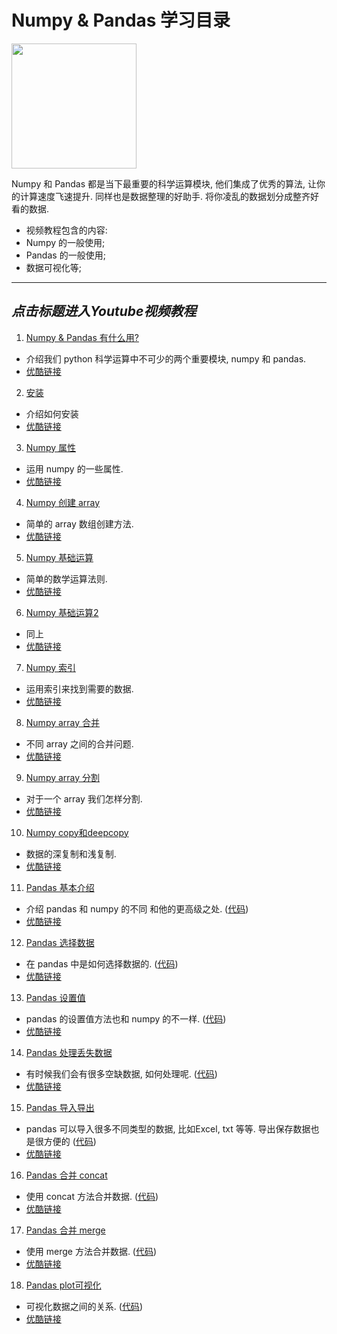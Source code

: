 
# Numpy & Pandas 学习目录
<img src='https://github.com/MorvanZhou/tutorials/blob/master/numpy&pandas/cover%20page.jpg?raw=true' height=200>


Numpy 和 Pandas 都是当下最重要的科学运算模块, 他们集成了优秀的算法, 让你的计算速度飞速提升. 同样也是数据整理的好助手. 将你凌乱的数据划分成整齐好看的数据.

* 视频教程包含的内容:
 * Numpy 的一般使用;
 * Pandas 的一般使用;
 * 数据可视化等;
 
 
---
## *点击标题进入Youtube视频教程*

1. [Numpy & Pandas 有什么用?](https://www.youtube.com/watch?v=To3YL92HZyc&list=PLXO45tsB95cKKyC45gatc8wEc3Ue7BlI4&index=1)
  * 介绍我们 python 科学运算中不可少的两个重要模块, numpy 和 pandas.
  * [优酷链接](http://v.youku.com/v_show/id_XMTU4NjM3MTc4MA==.html?f=27329155&o=1)


2. [安装](https://www.youtube.com/watch?v=JauGYB-Bzuw&list=PLXO45tsB95cKKyC45gatc8wEc3Ue7BlI4&index=2)
  * 介绍如何安装
  * [优酷链接](http://v.youku.com/v_show/id_XMTU4NjM5NzgyNA==.html?f=27329155&o=1)


3. [Numpy 属性](https://www.youtube.com/watch?v=mf7ktBLwaJs&list=PLXO45tsB95cKKyC45gatc8wEc3Ue7BlI4&index=3)
  * 运用 numpy 的一些属性.
  * [优酷链接](http://v.youku.com/v_show/id_XMTU4NjU0MzE4NA==.html?f=27329155&o=1)


4. [Numpy 创建 array](https://www.youtube.com/watch?v=2TkMujKoDPI&list=PLXO45tsB95cKKyC45gatc8wEc3Ue7BlI4&index=4)
  * 简单的 array 数组创建方法.
  * [优酷链接](http://v.youku.com/v_show/id_XMTU4NzUzNDE0MA==.html?f=27329155&o=1)


5. [Numpy 基础运算](https://www.youtube.com/watch?v=4QgQaNtuZLA&list=PLXO45tsB95cKKyC45gatc8wEc3Ue7BlI4&index=5)
  * 简单的数学运算法则.
  * [优酷链接](http://v.youku.com/v_show/id_XMTU4ODI0OTQ1Ng==.html?f=27329155&o=1)


6. [Numpy 基础运算2](https://www.youtube.com/watch?v=T9es_lniLl0&list=PLXO45tsB95cKKyC45gatc8wEc3Ue7BlI4&index=6)
  * 同上
  * [优酷链接](http://v.youku.com/v_show/id_XMTU4ODY1NDQwNA==.html?f=27329155&o=1)


7. [Numpy 索引](https://www.youtube.com/watch?v=82Tva71Lm1E&list=PLXO45tsB95cKKyC45gatc8wEc3Ue7BlI4&index=7)
  * 运用索引来找到需要的数据.
  * [优酷链接](http://v.youku.com/v_show/id_XMTU4ODY3NTE2OA==.html?f=27329155&o=1)


8. [Numpy array 合并](https://www.youtube.com/watch?v=ttSUtDTjDyI&list=PLXO45tsB95cKKyC45gatc8wEc3Ue7BlI4&index=8)
  * 不同 array 之间的合并问题.
  * [优酷链接](http://v.youku.com/v_show/id_XMTU4ODcwNjI1Ng==.html?f=27329155&o=1)


9. [Numpy array 分割](https://www.youtube.com/watch?v=o1j-biEc1Pc&list=PLXO45tsB95cKKyC45gatc8wEc3Ue7BlI4&index=9)
  * 对于一个 array 我们怎样分割.
  * [优酷链接](http://v.youku.com/v_show/id_XMTU4ODcyODMwMA==.html?f=27329155&o=1)


10. [Numpy copy和deepcopy](https://www.youtube.com/watch?v=lXmiDyktnCA&list=PLXO45tsB95cKKyC45gatc8wEc3Ue7BlI4&index=10)
  * 数据的深复制和浅复制.
  * [优酷链接](http://v.youku.com/v_show/id_XMTU4ODc2ODUwOA==.html?f=27329155&o=1)


11. [Pandas 基本介绍](https://www.youtube.com/watch?v=R6oAP8A2lNQ&list=PLXO45tsB95cKKyC45gatc8wEc3Ue7BlI4&index=11)
  * 介绍 pandas 和 numpy 的不同 和他的更高级之处. ([代码](https://github.com/MorvanZhou/tutorials/blob/master/numpy%26pandas/11_pandas_intro.py))
  * [优酷链接](http://v.youku.com/v_show/id_XMTYyOTg1MzE2OA==.html?f=27329155&o=1)


12. [Pandas 选择数据](https://www.youtube.com/watch?v=BRps4z_EJO0&list=PLXO45tsB95cKKyC45gatc8wEc3Ue7BlI4&index=12)
  * 在 pandas 中是如何选择数据的. ([代码](https://github.com/MorvanZhou/tutorials/blob/master/numpy%26pandas/12_selection.py))
  * [优酷链接](http://v.youku.com/v_show/id_XMTYzMDE5ODc2OA==.html?f=27329155&o=1)


13. [Pandas 设置值](https://www.youtube.com/watch?v=HuGMmE97LnY&list=PLXO45tsB95cKKyC45gatc8wEc3Ue7BlI4&index=13)
  *  pandas 的设置值方法也和 numpy 的不一样. ([代码](https://github.com/MorvanZhou/tutorials/blob/master/numpy%26pandas/13_set_value.py))
  * [优酷链接](http://v.youku.com/v_show/id_XMTYzMDIzODI4OA==.html?f=27329155&o=1)


14. [Pandas 处理丢失数据](https://www.youtube.com/watch?v=H9jqCR4z7Pw&list=PLXO45tsB95cKKyC45gatc8wEc3Ue7BlI4&index=14)
  * 有时候我们会有很多空缺数据, 如何处理呢. ([代码](https://github.com/MorvanZhou/tutorials/blob/master/numpy%26pandas/14_nan.py))
  * [优酷链接](http://v.youku.com/v_show/id_XMTYzMTUxNzgwOA==.html?f=27329155&o=1)


15. [Pandas 导入导出](https://www.youtube.com/watch?v=Vb2aR_t957E&list=PLXO45tsB95cKKyC45gatc8wEc3Ue7BlI4&index=15)
  * pandas 可以导入很多不同类型的数据, 比如Excel, txt 等等. 导出保存数据也是很方便的 ([代码](https://github.com/MorvanZhou/tutorials/tree/master/numpy%26pandas/15_read_to))
  * [优酷链接](http://v.youku.com/v_show/id_XMTYzODIxMTg3Mg==.html?f=27329155&o=1)


16. [Pandas 合并 concat](https://www.youtube.com/watch?v=DcyFh2m3g6c&list=PLXO45tsB95cKKyC45gatc8wEc3Ue7BlI4&index=16)
  * 使用 concat 方法合并数据. ([代码](https://github.com/MorvanZhou/tutorials/blob/master/numpy%26pandas/16_concat.py))
  * [优酷链接](http://v.youku.com/v_show/id_XMTYzODQ4MzY0OA==.html?f=27329155&o=1)


17. [Pandas 合并 merge](https://www.youtube.com/watch?v=Y2xmMG_jXnc&list=PLXO45tsB95cKKyC45gatc8wEc3Ue7BlI4&index=17)
  * 使用 merge 方法合并数据. ([代码](https://github.com/MorvanZhou/tutorials/blob/master/numpy%26pandas/17_merge.py))
  * [优酷链接](http://v.youku.com/v_show/id_XMTY0NDUzMDYzMg==.html?f=27329155&o=1)


18. [Pandas plot可视化](https://www.youtube.com/watch?v=SCMLObsel5I&list=PLXO45tsB95cKKyC45gatc8wEc3Ue7BlI4&index=18)
  * 可视化数据之间的关系. ([代码](https://github.com/MorvanZhou/tutorials/blob/master/numpy%26pandas/18_plot.py))
  * [优酷链接](http://v.youku.com/v_show/id_XMTY0NDcxODQ4NA==.html?f=27329155&o=1)

